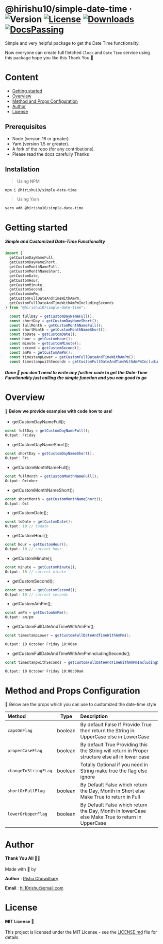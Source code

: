 # @hirishu10/simple-date-time · ![Version](https://img.shields.io/npm/v/@hirishu10/simple-date-time?label=version) <a href="https://img.shields.io/npm/l/react-native">![License](https://img.shields.io/npm/l/@hirishu10/simple-date-time)</a> <a href="https://img.shields.io/readthedocs/react">![Downloads](https://img.shields.io/npm/dw/@hirishu10/simple-date-time)</a> <a href="https://img.shields.io/badge/Github-hirishu10-lightgrey">![DocsPassing](https://img.shields.io/badge/Github-hirishu10-lightgrey)</a>

<!--  -->

Simple and very helpful package to get the Date Time functionality.

Now everyone can create full fletched `Clock` and `Date` `Time` service using this package hope you like this Thank You 🙂

<!-- Contents -->

# Content

- [Getting started](#getting-started)
- [Overview](#overview)
- [Method and Props Configuration](#method-and-props-configuration)
- [Author](#author)
- [License](#license)
<!-- Contents -->

<!-- Getting Started -->

## Prerequisites

- Node (version 16 or greater).
- Yarn (version 1.5 or greater).
- A fork of the repo (for any contributions).
- Please read the docs carefully Thanks

## Installation

> Using NPM

```bash
npm i @hirishu10/simple-date-time
```

> Using Yarn

```bash
yarn add @hirishu10/simple-date-time
```

# Getting started

##### Simple and Customized Date-Time Functionality

```javaScript
import {
  getCustomDayNameFull,
  getCustomDayNameShort,
  getCustomMonthNameFull,
  getCustomMonthNameShort,
  getCustomDate,
  getCustomHour,
  getCustomMinute,
  getCustomSecond,
  getCustomAmPm,
  getCustomFullDateAndTimeWithAmPm,
  getCustomFullDateAndTimeWithAmPmIncludingSeconds
} from "@hirishu10/simple-date-time";
```

```javaScript
  const fullDay = getCustomDayNameFull();
  const shortDay = getCustomDayNameShort();
  const fullMonth = getCustomMonthNameFull();
  const shortMonth = getCustomMonthNameShort();
  const toDate = getCustomDate();
  const hour = getCustomHour();
  const minute = getCustomMinute();
  const second = getCustomSecond();
  const amPm = getCustomAmPm();
  const timestampLower = getCustomFullDateAndTimeWithAmPm();
  const timestampwithSeconds = getCustomFullDateAndTimeWithAmPmIncludingSeconds();
```

##### Done 🙂 you don't need to write any further code to get the Date-Time Functionality just calling the simple function and you can good to go

<!-- Getting Started -->

<!-- overview -->

# Overview

#### 📖 Below we provide examples with code how to use!

- getCustomDayNameFull();

```javaScript
const fullDay = getCustomDayNameFull();
Output: Friday
```

- getCustomDayNameShort();

```javaScript
const shortDay = getCustomDayNameShort();
Output: Fri
```

- getCustomMonthNameFull();

```javaScript
const fullMonth = getCustomMonthNameFull();
Output: October
```

- getCustomMonthNameShort();

```javaScript
const shortMonth = getCustomMonthNameShort();
Output: Oct
```

- getCustomDate();

```javaScript
const toDate = getCustomDate();
Output: 10 // todate
```

- getCustomHour();

```javaScript
const hour = getCustomHour();
Output: 10 // current hour
```

- getCustomMinute();

```javaScript
const minute = getCustomMinute();
Output: 10 // current minute
```

- getCustomSecond();

```javaScript
const second = getCustomSecond();
Output: 10 // current seconds
```

- getCustomAmPm();

```javaScript
const amPm = getCustomAmPm();
Output: am/pm
```

- getCustomFullDateAndTimeWithAmPm();

```javaScript
const timestampLower = getCustomFullDateAndTimeWithAmPm();
```

```bash
Output: 10 October Friday 10:00am
```

- getCustomFullDateAndTimeWithAmPmIncludingSeconds();

```javaScript
const timestampwithSeconds = getCustomFullDateAndTimeWithAmPmIncludingSeconds();
```

```bash
Output: 10 October Friday 10:00:00am
```

<!--  -->

# Method and Props Configuration

🔧 Below are the props which you can use to customized the date-time style

| Method               |  Type   | Description                                                                                      |
| :------------------- | :-----: | :----------------------------------------------------------------------------------------------- |
| `capsOnFlag`         | boolean | By default False If Provide True then return the String in UpperCase else in LowerCase           |
| `properCaseFlag`     | boolean | By default True Providing this the String will return in Proper structure else all in lower case |
| `changeToStringFlag` | boolean | Totally Optional if you need in String make true the flag else ignore                            |
| `shortOrFullFlag`    | boolean | By Default False which return the Day, Month in Short else Make True to return in Full           |
| `lowerOrUpperFlag`   | boolean | By Default False which return the Day, Month in lowerCase else Make True to return in UpperCase  |

<!-- method and props  -->

<!-- author  -->

# Author

#### Thank You All 🙏🏻

Made with 🖤 by

**Author** : [Rishu Chowdhary](https://github.com/hirishu10)

**Email** : hi.10rishu@gmail.com

<!-- author  -->

<!-- licesnce  -->

# License

#### MIT License 📄

This project is licensed under the MIT License - see the [LICENSE.md](https://github.com/hirishu10/simple-date-time/blob/main/LICENSE) file for details

<!-- licesnce  -->
